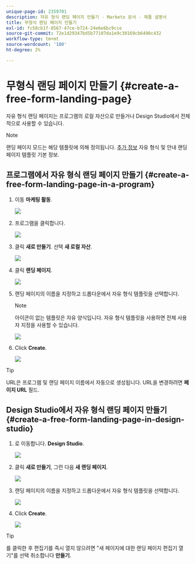 ```yaml
---
unique-page-id: 2359701
description: 자유 형식 랜딩 페이지 만들기 - Marketo 문서 - 제품 설명서
title: 무형식 랜딩 페이지 만들기
exl-id: fc58cb1f-8567-47ce-b724-24e6e6bc9cce
source-git-commit: 72e1d29347bd5b77107da1e9c30169cb6490c432
workflow-type: tm+mt
source-wordcount: '180'
ht-degree: 2%

---
```


# 무형식 랜딩 페이지 만들기 {#create-a-free-form-landing-page}

자유 형식 랜딩 페이지는 프로그램의 로컬 자산으로 만들거나 Design Studio에서 전체적으로 사용할 수 있습니다.

>[!NOTE]
>
>랜딩 페이지 모드는 해당 템플릿에 의해 정의됩니다. [추가 정보](/help/marketo/product-docs/demand-generation/landing-pages/understanding-landing-pages/understanding-free-form-vs-guided-landing-pages.md) 자유 형식 및 안내 랜딩 페이지 템플릿 기본 정보.

## 프로그램에서 자유 형식 랜딩 페이지 만들기 {#create-a-free-form-landing-page-in-a-program}

1. 이동 **마케팅 활동**.

   ![](assets/login-marketing-activities.png)

1. 프로그램을 클릭합니다.

   ![](assets/image2015-5-19-12-3a46-3a47.png)

1. 클릭 **새로 만들기**. 선택 **새 로컬 자산**.

   ![](assets/image2015-5-19-12-3a47-3a27.png)

1. 클릭 **랜딩 페이지**.

   ![](assets/image2014-9-16-12-3a58-3a49.png)

1. 랜딩 페이지의 이름을 지정하고 드롭다운에서 자유 형식 템플릿을 선택합니다.

   >[!NOTE]
   >
   >아이콘이 없는 템플릿은 자유 양식입니다. 자유 형식 템플릿을 사용하면 전체 사용자 지정을 사용할 수 있습니다.

   ![](assets/image2015-5-19-12-3a51-3a13.png)

1. Click **Create**.

   ![](assets/image2015-5-19-12-3a52-3a8.png)

>[!TIP]
>
>URL은 프로그램 및 랜딩 페이지 이름에서 자동으로 생성됩니다. URL을 변경하려면 **페이지 URL** 필드.

## Design Studio에서 자유 형식 랜딩 페이지 만들기 {#create-a-free-form-landing-page-in-design-studio}

1. 로 이동합니다. **Design Studio**.

   ![](assets/designstudio.png)

1. 클릭 **새로 만들기**, 그런 다음 **새 랜딩 페이지**.

   ![](assets/image2014-9-16-13-3a0-3a43.png)

1. 랜딩 페이지의 이름을 지정하고 드롭다운에서 자유 형식 템플릿을 선택합니다.

   ![](assets/image2015-5-19-13-3a30-3a25.png)

1. Click **Create**.

   ![](assets/image2015-5-19-13-3a33-3a43.png)

>[!TIP]
>
>를 클릭한 후 편집기를 즉시 열지 않으려면 &quot;새 페이지에 대한 랜딩 페이지 편집기 열기&quot;를 선택 취소합니다 **만들기**.
